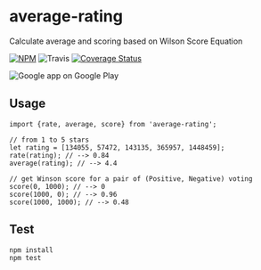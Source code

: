 # average-rating
Calculate  average and scoring based on Wilson Score Equation

[![NPM](https://badge.fury.io/js/average-rating.svg)](https://badge.fury.io/js/average-rating)
![Travis](https://travis-ci.org/ndaidong/average-rating.svg?branch=master)
[![Coverage Status](https://coveralls.io/repos/github/ndaidong/average-rating/badge.svg?branch=master)](https://coveralls.io/github/ndaidong/average-rating?branch=master)

![Google app on Google Play](http://i.imgur.com/NgQX5OW.png)

## Usage

```
import {rate, average, score} from 'average-rating';

// from 1 to 5 stars
let rating = [134055, 57472, 143135, 365957, 1448459];
rate(rating); // --> 0.84
average(rating); // --> 4.4

// get Winson score for a pair of (Positive, Negative) voting
score(0, 1000); // --> 0
score(1000, 0); // --> 0.96
score(1000, 1000); // --> 0.48
```

## Test

```
npm install
npm test
```
